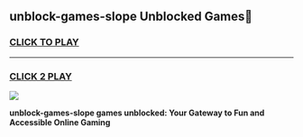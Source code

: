 
## unblock-games-slope Unblocked Games👋
<h3>
<a href="https://news.freeplayer.one?title=unblock-games-slope&ref=16F">CLICK TO PLAY</a></h3>
<hr>

<h3>
<a href="https://news.freeplayer.one?title=unblock-games-slope&ref=16F">CLICK 2 PLAY</a>
  
</h3>

<a href="https://news.freeplayer.one?title=unblock-games-slope&ref=16F/"><img src="https://clearcache.store/games.png"></a>


**unblock-games-slope games unblocked: Your Gateway to Fun and Accessible Online Gaming**
